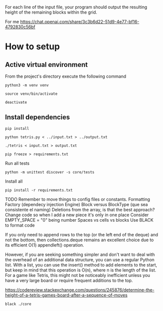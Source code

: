 For each line of the input file, your program should output the resulting height of the remaining blocks
within the grid.


For me https://chat.openai.com/share/3c3b6d22-51d9-4e77-bf16-4792830c56bf
# How to setup

## Active virtual environment
From the project's directory execute the following command


```
python3 -m venv venv
```

```
source venv/bin/activate
```

```
deactivate
```

## Install dependencies
```
pip install
```


```
python tetris.py < ../input.txt > ../output.txt
```

```
./tetris < input.txt > output.txt
```

```
pip freeze > requirements.txt
```

Run all tests
```
python -m unittest discover -s core/tests
```


Install all
```
pip install -r requirements.txt 
```

TODO
Remember to move things to config files or constants.
Formatting
Factory (dependecy injection Engine)
Block versus BlockType (que sea consistente el naming)
Deletions from the array, is that the best approach?
Change code so when I add a new piece it's only in one place
Consider  EMPTY_SPACE = "0" being number
Spaces vs cells vs blocks
Use BLACK to format code


If you only need to append rows to the top (or the left end of the deque) and not the bottom, then collections.deque remains an excellent choice due to its efficient O(1) appendleft() operation.

However, if you are seeking something simpler and don't want to deal with the overhead of an additional data structure, you can use a regular Python list. With a list, you can use the insert() method to add elements to the start, but keep in mind that this operation is O(n), where n is the length of the list. For a game like Tetris, this might not be noticeably inefficient unless you have a very large board or require frequent additions to the top.


https://codereview.stackexchange.com/questions/245876/determine-the-height-of-a-tetris-games-board-after-a-sequence-of-moves

```
black ./core
```